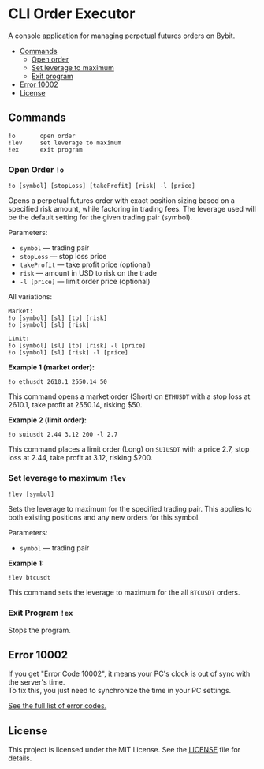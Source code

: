 # CLI Order Executor

A console application for managing perpetual futures orders on Bybit.

* [Commands](#commands)
    * [Open order](#open-order-o)
    * [Set leverage to maximum](#set-leverage-to-maximum-lev)
    * [Exit program](#exit-program-ex)
* [Error 10002](#error-10002)
* [License](#license)

## Commands

    !o       open order
    !lev     set leverage to maximum
    !ex      exit program

### Open Order `!o`

```
!o [symbol] [stopLoss] [takeProfit] [risk] -l [price]
```

Opens a perpetual futures order with exact position sizing based on a specified risk amount, while factoring in trading fees. The leverage used will be the default setting for the given trading pair (symbol).

Parameters:

- `symbol` — trading pair
- `stopLoss` — stop loss price
- `takeProfit` — take profit price (optional)
- `risk` — amount in USD to risk on the trade
- `-l [price]` — limit order price (optional)

All variations:

```
Market:
!o [symbol] [sl] [tp] [risk]
!o [symbol] [sl] [risk]

Limit:
!o [symbol] [sl] [tp] [risk] -l [price]
!o [symbol] [sl] [risk] -l [price]
```

**Example 1 (market order):**

```
!o ethusdt 2610.1 2550.14 50
```

This command opens a market order (Short) on `ETHUSDT` with a stop loss at 2610.1, take profit at 2550.14, risking $50.

**Example 2 (limit order):**

```
!o suiusdt 2.44 3.12 200 -l 2.7
```

This command places a limit order (Long) on `SUIUSDT` with a price 2.7, stop loss at 2.44, take profit at 3.12, risking $200.

### Set leverage to maximum `!lev`

```
!lev [symbol]
```

Sets the leverage to maximum for the specified trading pair. This applies to both existing positions and any new orders for this symbol.

Parameters:

- `symbol` — trading pair

**Example 1:**

```
!lev btcusdt
```

This command sets the leverage to maximum for the all `BTCUSDT` orders.

### Exit Program `!ex`

Stops the program.

## Error 10002

If you get "Error Code 10002", it means your PC's clock is out of sync with the server's time.   
To fix this, you just need to synchronize the time in your PC settings.

[See the full list of error codes.](https://bybit-exchange.github.io/docs/v5/error)

## License

This project is licensed under the MIT License. See the [LICENSE](LICENSE) file for details.